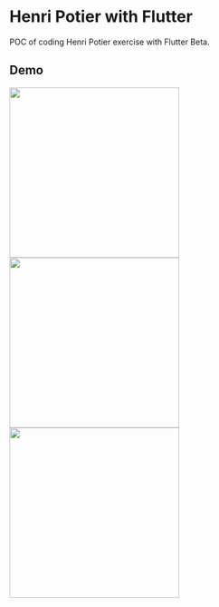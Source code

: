 # Henri Potier with Flutter

POC of coding Henri Potier exercise with Flutter Beta.

## Demo

<img src="https://i.imgur.com/ABkJ8fx.png" width="300" />
<img src="https://i.imgur.com/LUeHIuP.png" width="300" />
<img src="https://i.imgur.com/cLGDMAG.png" width="300" />
